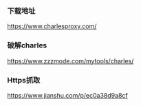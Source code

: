 ### 下载地址
https://www.charlesproxy.com/

### 破解charles
https://www.zzzmode.com/mytools/charles/

### Https抓取
https://www.jianshu.com/p/ec0a38d9a8cf
